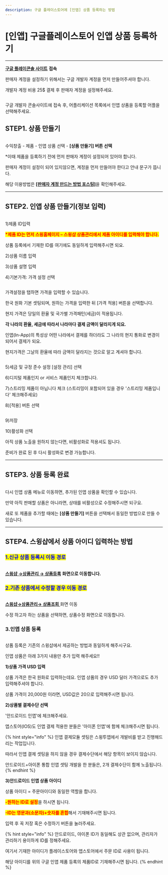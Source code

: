 ```yaml
---
description: 구글 플레이스토어에 [인앱] 상품 등록하는 방법
---
```


# \[인앱] 구글플레이스토어 인앱 상품 등록하기

***



[**구글 플레이콘솔 사이트**](https://play.google.com/console/u/0/developers) **접속**&#x20;

판매자 계정을 설정하기 위해서는 구글 개발자 계정을 먼저 만들어주셔야 합니다.&#x20;

개발자 계정 비용 25$ 결제 후 판매자 계정을 설정해주세요.&#x20;

<figure><img src="../../.gitbook/assets/1.png" alt=""><figcaption></figcaption></figure>

구글 개발자 콘솔사이트에 접속 후, 어플리케이션 목록에서 인앱 상품을 등록할 어플을 선택해주세요.



## **STEP1. 상품 만들기**

<figure><img src="../../.gitbook/assets/2 (1).png" alt=""><figcaption></figcaption></figure>

수익창출 - 제품 - 인앱 상품 선택 - **\[상품 만들기] 버튼 선택**

\*이때 제품을 등록하기 전에 먼저 판매자 계정이 설정되어 있어야 합니다.

판매자 계정이 설정이 되어 있지않으면, 계정을 먼저 만들어야 한다고 안내 문구가 뜹니다.

해당 이용방법은 [**\[판매자 계정 만드는 방법 포스팅\]**](http://blog.naver.com/swing2app/221151714353)을 확인해주세요.

***



## **STEP2. 인앱 상품 만들기(정보 입력)**

<figure><img src="../../.gitbook/assets/3.png" alt=""><figcaption></figcaption></figure>

1\)제품 ID입력

<mark style="color:red;">**\*제품 ID는 먼저 스윙홈페이지 – 스윙샵 상품관리에서 제품 아이디를 입력해야 합니다.**</mark>&#x20;

상품 등록에서 기재한 ID를 여기에도 동일하게 입력해주시면 되요.&#x20;

2\)상품 이름 입력

3\)상품 설명 입력

4\)기본가격: 가격 설정 선택

<figure><img src="../../.gitbook/assets/4.png" alt=""><figcaption></figcaption></figure>

가격설정을 탭하면 가격을 입력할 수 있습니다.

한국 원화 기본 셋팅되며, 원하는 가격을 입력한 뒤 \[가격 적용] 버튼을 선택합니다.&#x20;

현지 가격은 당일의 환율 및 국가별 가격패턴(세금)이 적용됩니다.&#x20;

**각 나라의 환율, 세금에 따라서 나라마다 결제 금액이 달라지게 되요.**

인앱(In-App)의 특성상 어떤 나라에서 결제를 하더라도 그 나라의 현지 통화로 변경이 되어서 결제가 되요.

현지가격은 그날의 환율에 따라 금액이 달라지는 것으로 알고 계셔야 합니다.



<figure><img src="../../.gitbook/assets/5 (1).png" alt=""><figcaption></figcaption></figure>

5\)세금 및 규정 준수 설정 \[설정 관리] 선택

6\)디지털 제품인지 or 서비스 제품인지 체크합니다.

7\)스트리밍 제품이 아닙니다 체크 (스트리밍이 포함되어 있을 경우 '스트리밍 제품입니다' 체크해주세요)

8\)\[적용] 버튼 선택



<figure><img src="../../.gitbook/assets/6.png" alt=""><figcaption></figcaption></figure>

9\)저장&#x20;

10\)활성화 선택

아직 상품 노출을 원하지 않는다면, 비활성화로 적용셔도 됩니다.

준비가 완료 된 후 다시 활성화로 변경 가능합니다.&#x20;



***



## **STEP3. 상품 등록 완료**

<figure><img src="../../.gitbook/assets/7.png" alt=""><figcaption></figcaption></figure>

다시 인앱 상품 메뉴로 이동하면, 추가된 인앱 상품을 확인할 수 있습니다.&#x20;

만약 아직 판매할 상품은 아니라면, 상태를 비활성으로 수정해주시면 되구요.

새로 또 제품을 추가할 때에는 **\[상품 만들기]** 버튼을 선택해서 동일한 방법으로 만들 수 있습니다.

***



## **STEP4. 스윙샵에서 상품 아이디 입력하는 방법**



### <mark style="color:blue;">**1.신규 상품 등록시 이동 경로**</mark>

<figure><img src="../../.gitbook/assets/인앱셋팅4.png" alt=""><figcaption></figcaption></figure>

[**스윙샵 →상품관리 → 상품등록**](https://www.swing2app.co.kr/view/store\_product\_management) **화면으로 이동합니다.**



### <mark style="color:blue;">**2.기존 상품에서 수정할 경우 이동 경로**</mark>

<figure><img src="../../.gitbook/assets/인앱셋팅3.png" alt=""><figcaption></figcaption></figure>

[**스윙샵→상품관리→ 상품조회** ](https://www.swing2app.co.kr/view/store\_product\_list)화면 이동

수정 하고자 하는 상품을 선택하면, 상품수정 화면으로 이동합니다.&#x20;



### **3.인앱 상품 등록**&#x20;

<figure><img src="../../.gitbook/assets/인앱셋팅2.png" alt=""><figcaption></figcaption></figure>

상품  등록은 기존의 스윙샵에서 제공하는 방법과 동일하게 해주시구요.

인앱 상품은 아래 3가지 내용만 추가 입력 해주세요!!

**1)상품 가격 USD 입력**

상품 가격은 한국 원화로 입력하는데요. 인앱 상품의 경우 USD 달러 가격으로도 추가 입력해주셔야 합니다.

상품 가격이 20,000원 이라면, USD값은 20으로 입력해주시면 됩니다.

**2)상품별 결제수단 선택**

'안드로이드 인앱'에 체크해주세요.

앱스토어(IOS)도 인앱 결제 적용한 분들은 '아이폰 인앱'에 함께 체크해주시면 됩니다.

{% hint style="info" %}
인앱 결제모듈 셋팅은 스윙투앱에서 개발비를 받고 진행해드리는 작업입니다.

따라서 인앱 결제 셋팅을 하지 않을 경우 결제수단에서 해당 항목이 보이지 않습니다.

안드로이드+아이폰 통합 인앱 셋팅 개발을 한 분들은, 2개 결제수단이 함께 노출됩니다.
{% endhint %}

**3)안드로이드 인앱 상품 아이디**

상품 아이디 = 주문아이디와 동일한 역할을 합니다.&#x20;

<mark style="color:red;">**-원하는 ID로 설정**</mark>을 하시면 됩니다.

<mark style="color:red;">**-ID는 영문과(소문자)+숫자를 혼합**</mark>해서 기재해주시면 됩니다.&#x20;

입력 후 꼭 저장 혹은 수정하기 버튼을 눌러주세요.

{% hint style="info" %}
안드로이드, 아이폰 ID가 동일해도 상관 없으며,  관리자가 관리하기 용이하게 ID를 정해주세요.

여기서 기재한 아이디가 플레이스토어와 앱스토어에서 주문 ID로 사용이 됩니다.

해당 아이디를 위의 구글 인앱 제품 등록의 제품ID로 기재해주시면 됩니다.
{% endhint %}

